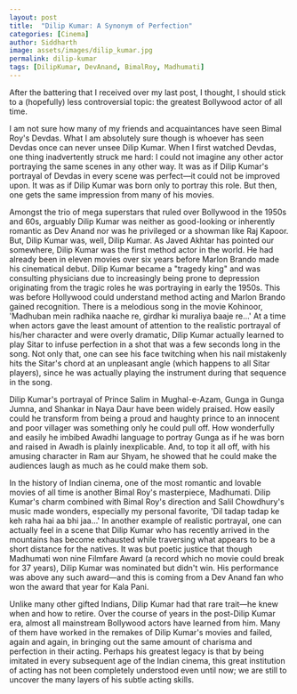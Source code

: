 ```yaml
---
layout: post
title:  "Dilip Kumar: A Synonym of Perfection"
categories: [Cinema]
author: Siddharth
image: assets/images/dilip_kumar.jpg
permalink: dilip-kumar
tags: [DilipKumar, DevAnand, BimalRoy, Madhumati]
---
```

After the battering that I received over my last post, I thought, I should stick to a (hopefully) less controversial topic: the greatest Bollywood actor of all time.

I am not sure how many of my friends and acquaintances have seen Bimal Roy's Devdas. What I am absolutely sure though is whoever has seen Devdas once can never unsee Dilip Kumar. When I first watched Devdas, one thing inadvertently struck me hard: I could not imagine any other actor portraying the same scenes in any other way. It was as if Dilip Kumar's portrayal of Devdas in every scene was perfect—it could not be improved upon. It was as if Dilip Kumar was born only to portray this role. But then, one gets the same impression from many of his movies.

Amongst the trio of mega superstars that ruled over Bollywood in the 1950s and 60s, arguably Dilip Kumar was neither as good-looking or inherently romantic as Dev Anand nor was he privileged or a showman like Raj Kapoor. But, Dilip Kumar was, well, Dilip Kumar. As Javed Akhtar has pointed our somewhere, Dilip Kumar was the first method actor in the world. He had already been in eleven movies over six years before Marlon Brando made his cinematical debut. Dilip Kumar became a "tragedy king" and was consulting physicians due to increasingly being prone to depression originating from the tragic roles he was portraying in early the 1950s. This was before Hollywood could understand method acting and Marlon Brando gained recognition. There is a melodious song in the movie Kohinoor, 'Madhuban mein radhika naache re, girdhar ki muraliya baaje re...' At a time when actors gave the least amount of attention to the realistic portrayal of his/her character and were overly dramatic, Dilip Kumar actually learned to play Sitar to infuse perfection in a shot that was a few seconds long in the song. Not only that, one can see his face twitching when his nail mistakenly hits the Sitar's chord at an unpleasant angle (which happens to all Sitar players), since he was actually playing the instrument during that sequence in the song.

Dilip Kumar's portrayal of Prince Salim in Mughal-e-Azam, Gunga in Gunga Jumna, and Shankar in Naya Daur have been widely praised. How easily could he transform from being a proud and haughty prince to an innocent and poor villager was something only he could pull off. How wonderfully and easily he imbibed Awadhi language to portray Gunga as if he was born and raised in Awadh is plainly inexplicable. And, to top it all off, with his amusing character in Ram aur Shyam, he showed that he could make the audiences laugh as much as he could make them sob.

In the history of Indian cinema, one of the most romantic and lovable movies of all time is another Bimal Roy's masterpiece, Madhumati. Dilip Kumar's charm combined with Bimal Roy's direction and Salil Chowdhury's music made wonders, especially my personal favorite, 'Dil tadap tadap ke keh raha hai aa bhi jaa...' In another example of realistic portrayal, one can actually feel in a scene that Dilip Kumar who has recently arrived in the mountains has become exhausted while traversing what appears to be a short distance for the natives. It was but poetic justice that though Madhumati won nine Filmfare Award (a record which no movie could break for 37 years), Dilip Kumar was nominated but didn't win. His performance was above any such award—and this is coming from a Dev Anand fan who won the award that year for Kala Pani.

Unlike many other gifted Indians, Dilip Kumar had that rare trait—he knew when and how to retire. Over the course of years in the post-Dilip Kumar era, almost all mainstream Bollywood actors have learned from him. Many of them have worked in the remakes of Dilip Kumar's movies and failed, again and again, in bringing out the same amount of charisma and perfection in their acting. Perhaps his greatest legacy is that by being imitated in every subsequent age of the Indian cinema, this great institution of acting has not been completely understood even until now; we are still to uncover the many layers of his subtle acting skills.